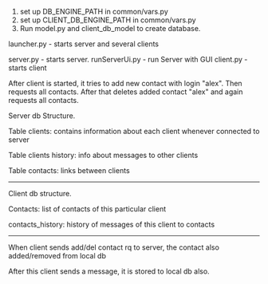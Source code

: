 1. set up DB_ENGINE_PATH in common/vars.py
2. set up CLIENT_DB_ENGINE_PATH in common/vars.py
3. Run model.py and client_db_model to create database.

launcher.py - starts server and several clients

server.py - starts server. 
runServerUi.py - run Server with GUI
client.py - starts client

After client is started, it tries to add new contact with login "alex".
Then requests all contacts.
After that deletes added contact "alex" and again requests all contacts.

Server db Structure.

Table clients:
    contains information about each client whenever connected to server

Table clients history: info about messages to other clients

Table contacts: links between clients
________________
Client db structure.

Contacts: list of contacts of this particular client

contacts_history: history of messages of this client to contacts
____

When client sends add/del contact rq to server, the contact also added/removed from local db

After this client sends a message, it is stored to local db also.
